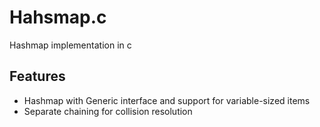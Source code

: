 # Hahsmap.c  
Hashmap implementation in c 

## Features
- Hashmap with Generic interface and support for variable-sized items
- Separate chaining for collision resolution

